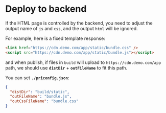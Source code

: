# Deploy to backend

If the HTML page is controlled by the backend, you need to adjust the output name of `js` and `css`, and the output `html` will be ignored.

For example, here is a fixed template response:

```html
<link href="https://cdn.demo.com/app/static/bundle.css" />
<script src="https://cdn.demo.com/app/static/bundle.js"></script>
```

and when publish, if files in `build` will upload to `https://cdn.demo.com/app` path, we should use **`distDir`** + **`outFileName`** to fit this path.

You can set **`./priconfig.json`**:

```json
{
  "distDir": "build/static",
  "outFileName": "bundle.js",
  "outCssFileName": "bundle.css"
}
```
